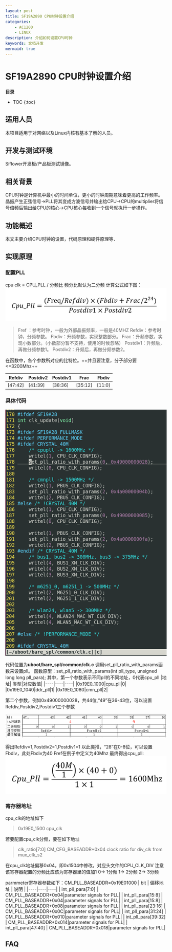```yaml
---
layout: post
title: SF19A2890 CPU时钟设置介绍
categories:
	- AC1200
	- LINUX
description: 介绍如何设置CPU时钟
keywords: 文档开发
mermaid: true
---
```


# SF19A2890 CPU时钟设置介绍

**目录**

* TOC
{:toc}


## 适用人员

本项目适用于对网络以及Linux内核有基本了解的人员。

## 开发与测试环境

Siflower开发板/产品板测试镜像。

## 相关背景

CPU时钟是计算机中最小的时间单位，更小的时钟周期意味着更高的工作频率。
晶振产生正弦信号->PLL将其变成方波信号并输出给CPU->CPU的multiplier将信号倍频后输出给CPU的核心->CPU核心每收到一个信号就执行一步操作。

## 功能概述

本文主要介绍CPU时钟的设置，代码原理和硬件原理等．

## 实现原理
### 配置PLL
cpu clk = CPU_PLL / 分频比
频分比默认为二分频
计算公式如下图：
![计算公式](/assets/images/uboot_development_manual/CPUformula.png)

> Fref ：参考时钟，一般为外部晶振频率，一般是40MHZ
> Refdiv：参考时钟，分频参数。
> Fbdiv：升频参数，实现整数部分。
> Frac：升频参数，实现小数部分。（小数部分暂不支持，使用的时候忽略）
> Postdiv1：升频后，再做分频参数1。
> Postdiv2：升频后，再做分频参数2。

在函数中，各个参数所对应的比特位。++并且要注意，分子部分要<=3200Mhz++

| Refdiv | Postdiv2 | Postdiv1 | Frac | Fbdiv |
|----|----|----|----|----|
| [47:42] | [41:39] | [38:36] | [35:12] | [11:0] |

### 具体代码
![文件代码](/assets/images/uboot_development_manual/uboot_code.png)

代码位置为**uboot/bare_spl/common/clk.c**
调用set_pll_ratio_with_params函数来设置pll。
函数原型：set_pll_ratio_with_params(int pll_type, unsigned long long pll_para);
其中，第一个参数表示不同pll的不同地址，0代表cpu_pll
|地址| 类型|对应数值|
|----|----|----|
|0x19E0_1000|cpu_pll|0|
|0x19E0_1040|ddr_pll|1|
|0x19E0_1080|cmn_pll|2|


第二个参数，例如0x49000000028，共44位,“49”在36-43位，可以设置Refdiv,Postdiv2,Postdiv1三个参数

![对应数值](/assets/images/uboot_development_manual/calculate.png)

得出Refdiv=1,Postdiv2=1,Postdiv1=1
以此类推，“28”在0-8位，可以设置Fbdiv，此处Fbdiv为40
Fref在例子中定义为40Mhz
最终得出cpu_pll:
![最终得数](/assets/images/uboot_development_manual/example_result.png)


### 寄存器地址
cpu_clk的地址如下
> 0x19E0_1500	cpu_clk


若要配置cpu_clk分频，要在如下地址
> clk_ratio[7:0]	CM_CFG_BASEADDR+0x04	clock ratio for div_clk from mux_clk_s2

在cpu_clk地址偏移0x04，即0x1504中修改。对应头文件的CPU_CLK_DIV
注意该寄存器配置的分频比应该为寄存器里的值加1
0-> 1分频
1-> 2分频
2-> 3分频

parmmeter寄存器参数如下：CM_PLL_BASEADDR=0x19E01000
| bit | 偏移地址 | 说明 |
|----|----|----|
| int_pll_para[7:0] | CM_PLL_BASEADDR+0x04|parameter signals for PLL|
| int_pll_para[15:8] | CM_PLL_BASEADDR+0x04|parameter signals for PLL|
| int_pll_para[15:8] | CM_PLL_BASEADDR+0x08|parameter signals for PLL|
| int_pll_para[23:16] | CM_PLL_BASEADDR+0x0C|parameter signals for PLL|
| int_pll_para[31:24] | CM_PLL_BASEADDR+0x010|parameter signals for PLL|
| int_pll_para[39:32] | CM_PLL_BASEADDR+0x014|parameter signals for PLL|
| int_pll_para[47:40] | CM_PLL_BASEADDR+0x018|parameter signals for PLL|

## FAQ
